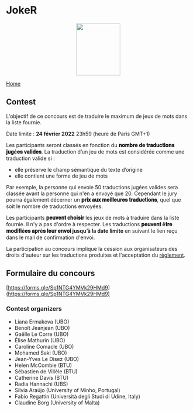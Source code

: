 # JokeR
<p align="center">
  <img src="../banner-concours.png" width="120" height="142">
</p>

[Home](../clef-2022/index)
<br>

## Contest

L'objectif de ce concours est de traduire le maximum de jeux de mots dans la liste fournie. 

Date limite : **24 février 2022** 23h59 (heure de Paris GMT+1)

Les participants seront classés en fonction du **𝐧𝐨𝐦𝐛𝐫𝐞 𝐝𝐞 𝐭𝐫𝐚𝐝𝐮𝐜𝐭𝐢𝐨𝐧𝐬 𝐣𝐮𝐠é𝐞𝐬 𝐯𝐚𝐥𝐢𝐝𝐞𝐬**. La traduction d’un jeu de mots est considérée comme une traduction valide si :
- elle préserve le champ sémantique du texte d’origine
- elle contient une forme de jeu de mots 

Par exemple, la personne qui envoie 50 traductions jugées valides sera classée avant la personne qui n'en a envoyé que 20. Cependant le jury pourra également décerner un **𝐩𝐫𝐢𝐱 𝐚𝐮𝐱 𝐦𝐞𝐢𝐥𝐥𝐞𝐮𝐫𝐞𝐬 𝐭𝐫𝐚𝐝𝐮𝐜𝐭𝐢𝐨𝐧𝐬**, quel que soit le nombre de traductions envoyées. 

Les participants **𝐩𝐞𝐮𝐯𝐞𝐧𝐭 𝐜𝐡𝐨𝐢𝐬𝐢𝐫** les jeux de mots à traduire dans la liste fournie. Il n'y a pas d'ordre à respecter. Les traductions **𝐩𝐞𝐮𝐯𝐞𝐧𝐭 ê𝐭𝐫𝐞 𝐦𝐨𝐝𝐢𝐟𝐢é𝐞𝐬 𝐚𝐩𝐫è𝐬 𝐥𝐞𝐮𝐫 𝐞𝐧𝐯𝐨𝐢 jusqu’à la date limite** en suivant le lien  reçu dans le mail de confirmation d'envoi.

La participation au concours implique la cession aux organisateurs des droits d'auteur sur les traductions produites et l'acceptation du [règlement](Réglement-concours-joker.pdf).


## Formulaire du concours

[https://forms.gle/Sp1NTG4YMVk29HMd9](https://forms.gle/Sp1NTG4YMVk29HMd9)

### Contest organizers

* Liana Ermakova (UBO)
* Benoît Jeanjean (UBO)
* Gaëlle Le Corre (UBO)
* Élise Mathurin (UBO)
* Caroline Comacle (UBO)
* Mohamed Saki (UBO)
* Jean-Yves Le Disez (UBO)
* Helen McCombie (BTU)
* Sébastien de Villèle (BTU)
* Catherine Davis (BTU)
* Radia Hannachi (UBS)
* Sílvia Araújo (University of Minho, Portugal)
* Fabio Regattin (Università degli Studi di Udine, Italy)
* Claudine Borg (University of Malta)
